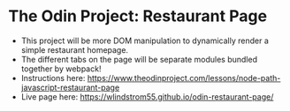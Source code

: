 # The Odin Project: Restaurant Page
- This project will be more DOM manipulation to dynamically render a simple restaurant homepage.
- The different tabs on the page will be separate modules bundled together by webpack!
- Instructions here: https://www.theodinproject.com/lessons/node-path-javascript-restaurant-page
- Live page here: https://wlindstrom55.github.io/odin-restaurant-page/
